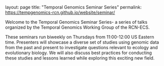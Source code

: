 layout: page
title: "Temporal Genomics Seminar Series"
permalink: https://tempgenomics-rcn.github.io/website/seminar/

Welcome to the Temporal Genomics Seminar Series- a series of talks organized by the Temporal Genomics Working Group of the RCN-ECS.

These seminars run biweekly on Thursdays from 11:00-12:00 US Eastern time. Presenters will showcase a diverse set of studies using genomic data from the past and present to investigate questions relevant to ecology and evolutionary biology. We will also discuss best practices for conducting these studies and lessons learned while exploring this exciting new field.
